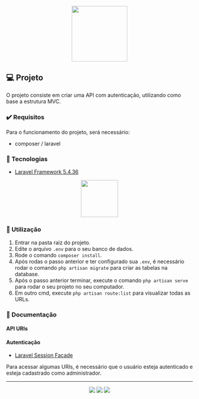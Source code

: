 <p align="center"><img height="150px" widht="200px" src="https://miro.medium.com/max/1292/1*y5_uGkNdD6h6pN2aU1RPGw.png"></p>

## :computer: Projeto

O projeto consiste em criar uma API com autenticação, utilizando como base a estrutura MVC.

### :heavy_check_mark: Requisitos 

Para o funcionamento do projeto, será necessário:

- composer / laravel
  
### :rocket: Tecnologias

- <a href="https://laravel.com/docs/5.4">Laravel Framework 5.4.36</a>

<p align="center">
  <img height="100px" widht="100px" src="https://laravel.com/assets/img/components/logo-laravel.svg">
</p>

### :mega: Utilização 

1. Entrar na pasta raiz do projeto.
2. Edite o arquivo `.env` para o seu banco de dados.
3. Rode o comando `composer install`.
4. Após rodas o passo anterior e ter configurado sua `.env`, é necessário rodar o comando `php artisan migrate` para criar as tabelas na database.
5. Após o passo anterior terminar, execute o comando `php artisan serve` para rodar o seu projeto no seu computador.
6. Em outro cmd, execute `php artisan route:list` para visualizar todas as URLs.

### :newspaper: Documentação

#### API URIs

<details hidden>
  <summary>:hamster: Animal</summary>

  > [Listar todos os Animais](documentation/animal_by_id.md) <br>
  > Listar todos os Animais - por Ordem Alfabética <br>
  > Listar todos os Animais - por Ordem de Raça <br>
  > Atualizar Animal <br> 
  > Deletar Animal <br> 
  > Criar Animal <br>

</details>

<details hidden>
  <summary>:family: Cliente</summary>
  
  > Listar todos os Clientes <br>
  > Listar todos os Clientes - por Ordem Alfabética <br>
  > Listar todos os Clientes - por Ordem de Idade <br>
  > Atualizar Cliente <br> 
  > Deletar Cliente <br> 
  > Criar Cliente <br>
  
</details>

<details hidden>
  <summary>:lock: Usuário</summary>
  
  > Login <br> 
  > Registrar Usuário <br>
  
</details>

#### Autenticação

- <a href="https://laravel.com/docs/5.0/session#session-usage">Laravel Session Facade</a>

Para acessar algumas URIs, é necessário que o usuário esteja autenticado e esteja cadastrado como administrador.

---


<p align="center">
  <a href="https://github.com/thrnkk" ><img src="https://img.shields.io/badge/github-thrnkk-24292e"></a>
  <a href="https://github.com/Luis-kuhn" ><img src="https://img.shields.io/badge/github-Luis--kuhn-24292e"></a>
  <a href="https://github.com/Christyelen" ><img src="https://img.shields.io/badge/github-Christyelen-24292e"></a>
</p>
